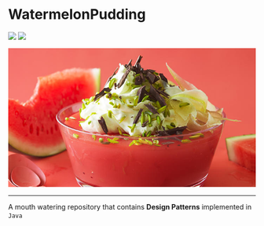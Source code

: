 # WatermelonPudding

[![](https://img.shields.io/github/license/mashape/apistatus.svg?style=flat-square)](https://github.com/AbhilashG97/WatermelonPudding/blob/master/LICENSE)  ![](https://img.shields.io/maintenance/yes/2018.svg)


![Screenshot](/images/sicilian-watermelon-pudding.jpg)

<hr>

A mouth watering repository that contains **Design Patterns** implemented in ```Java```
